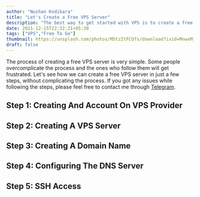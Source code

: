 ```yaml
---
author: "Nushan Kodikara"
title: "Let's Create a Free VPS Server"
description: "The best way to get started with VPS is to create a free VPS server. This article will help you to through the journey."
date: 2021-12-15T22:32:21+05:30
tags: ["VPS","Free To Go"]
thumbnail: https://unsplash.com/photos/M5tzZtFCOfs/download?ixid=MnwxMjA3fDB8MXxzZWFyY2h8MXx8c2VydmVyfHwwfHx8fDE2Mzk1NjQ4NTg&force=true&w=640
draft: false
---
```


The process of creating a free VPS server is very simple. Some people overcomplicate the process and the ones who follow them will get frustrated. Let's see how we can create a free VPS server in just a few steps, without complicating the process. If you got any issues while following the steps, please feel free to contact me through [Telegram](https://t.me/+FtAyOh8JBWg4OGU1).

## Step 1: Creating And Account On VPS Provider

## Step 2: Creating A VPS Server

## Step 3: Creating A Domain Name

## Step 4: Configuring The DNS Server

## Step 5: SSH Access